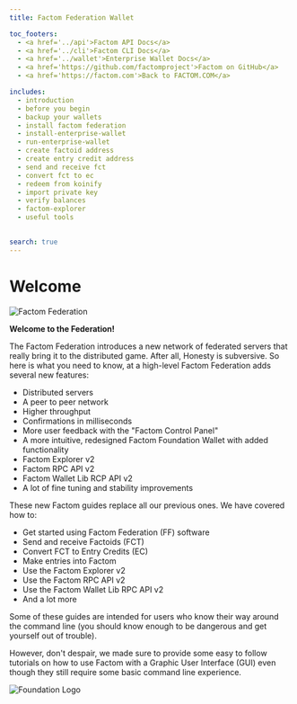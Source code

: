 ```yaml
---
title: Factom Federation Wallet

toc_footers:
  - <a href='../api'>Factom API Docs</a>
  - <a href='../cli'>Factom CLI Docs</a>
  - <a href='../wallet'>Enterprise Wallet Docs</a>
  - <a href='https://github.com/factomproject'>Factom on GitHub</a>
  - <a href='https://factom.com'>Back to FACTOM.COM</a>

includes:
  - introduction
  - before you begin
  - backup your wallets
  - install factom federation
  - install-enterprise-wallet
  - run-enterprise-wallet
  - create factoid address
  - create entry credit address
  - send and receive fct
  - convert fct to ec
  - redeem from koinify
  - import private key
  - verify balances
  - factom-explorer
  - useful tools
  

search: true
---
```


# Welcome

![Factom Federation](/images/wallet_084.png)
  
**Welcome to the Federation!**

The Factom Federation introduces a new network of federated servers that really bring it to the distributed game. After all, Honesty is subversive. So here is what you need to know, at a high-level Factom Federation adds several new features:

* Distributed servers
* A peer to peer network
* Higher throughput
* Confirmations in milliseconds
* More user feedback with the "Factom Control Panel"
* A more intuitive, redesigned Factom Foundation Wallet with added functionality
* Factom Explorer v2
* Factom RPC API v2
* Factom Wallet Lib RCP API v2
* A lot of fine tuning and stability improvements

These new Factom guides replace all our previous ones. We have covered how to:

* Get started using Factom Federation (FF) software
* Send and receive Factoids (FCT)
* Convert FCT to Entry Credits (EC)
* Make entries into Factom
* Use the Factom Explorer v2
* Use the Factom RPC API v2
* Use the Factom Wallet Lib RPC API v2
* And a lot more

Some of these guides are intended for users who know their way around the command line (you should know enough to be dangerous and get yourself out of trouble).

However, don't despair, we made sure to provide some easy to follow tutorials on how to use Factom with a Graphic User Interface (GUI) even though they still require some basic command line experience.


![Foundation Logo](/images/wallet_085.png)
